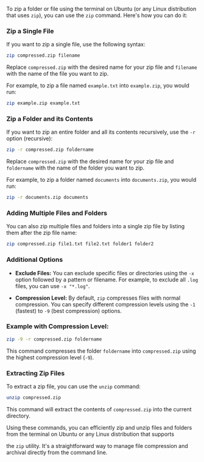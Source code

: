 To zip a folder or file using the terminal on Ubuntu (or any Linux distribution that uses `zip`), you can use the `zip` command. Here's how you can do it:

### Zip a Single File

If you want to zip a single file, use the following syntax:

```bash
zip compressed.zip filename
```

Replace `compressed.zip` with the desired name for your zip file and `filename` with the name of the file you want to zip.

For example, to zip a file named `example.txt` into `example.zip`, you would run:

```bash
zip example.zip example.txt
```

### Zip a Folder and its Contents

If you want to zip an entire folder and all its contents recursively, use the `-r` option (recursive):

```bash
zip -r compressed.zip foldername
```

Replace `compressed.zip` with the desired name for your zip file and `foldername` with the name of the folder you want to zip.

For example, to zip a folder named `documents` into `documents.zip`, you would run:

```bash
zip -r documents.zip documents
```

### Adding Multiple Files and Folders

You can also zip multiple files and folders into a single zip file by listing them after the zip file name:

```bash
zip compressed.zip file1.txt file2.txt folder1 folder2
```

### Additional Options

- **Exclude Files:** You can exclude specific files or directories using the `-x` option followed by a pattern or filename. For example, to exclude all `.log` files, you can use `-x "*.log"`.

- **Compression Level:** By default, `zip` compresses files with normal compression. You can specify different compression levels using the `-1` (fastest) to `-9` (best compression) options.

### Example with Compression Level:

```bash
zip -9 -r compressed.zip foldername
```

This command compresses the folder `foldername` into `compressed.zip` using the highest compression level (`-9`).

### Extracting Zip Files

To extract a zip file, you can use the `unzip` command:

```bash
unzip compressed.zip
```

This command will extract the contents of `compressed.zip` into the current directory.

Using these commands, you can efficiently zip and unzip files and folders from the terminal on Ubuntu or any Linux distribution that supports

the `zip` utility. It's a straightforward way to manage file compression and archival directly from the command line.